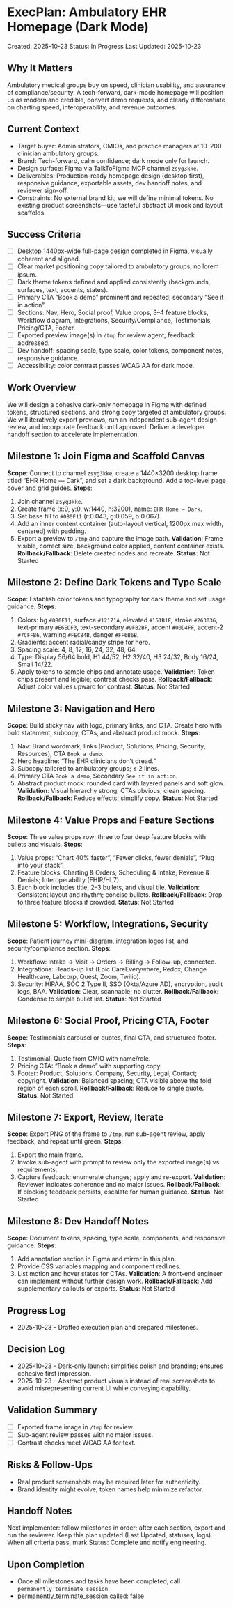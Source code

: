 # ExecPlan: Ambulatory EHR Homepage (Dark Mode)
Created: 2025-10-23
Status: In Progress
Last Updated: 2025-10-23

## Why It Matters
Ambulatory medical groups buy on speed, clinician usability, and assurance of compliance/security. A tech-forward, dark-mode homepage will position us as modern and credible, convert demo requests, and clearly differentiate on charting speed, interoperability, and revenue outcomes.

## Current Context
- Target buyer: Administrators, CMIOs, and practice managers at 10–200 clinician ambulatory groups.
- Brand: Tech-forward, calm confidence; dark mode only for launch.
- Design surface: Figma via TalkToFigma MCP channel `zsyg3kke`.
- Deliverables: Production-ready homepage design (desktop first), responsive guidance, exportable assets, dev handoff notes, and reviewer sign-off.
- Constraints: No external brand kit; we will define minimal tokens. No existing product screenshots—use tasteful abstract UI mock and layout scaffolds.

## Success Criteria
- [ ] Desktop 1440px-wide full-page design completed in Figma, visually coherent and aligned.
- [ ] Clear market positioning copy tailored to ambulatory groups; no lorem ipsum.
- [ ] Dark theme tokens defined and applied consistently (backgrounds, surfaces, text, accents, states).
- [ ] Primary CTA “Book a demo” prominent and repeated; secondary “See it in action”.
- [ ] Sections: Nav, Hero, Social proof, Value props, 3–4 feature blocks, Workflow diagram, Integrations, Security/Compliance, Testimonials, Pricing/CTA, Footer.
- [ ] Exported preview image(s) in `/tmp` for review agent; feedback addressed.
- [ ] Dev handoff: spacing scale, type scale, color tokens, component notes, responsive guidance.
- [ ] Accessibility: color contrast passes WCAG AA for dark mode.

## Work Overview
We will design a cohesive dark-only homepage in Figma with defined tokens, structured sections, and strong copy targeted at ambulatory groups. We will iteratively export previews, run an independent sub-agent design review, and incorporate feedback until approved. Deliver a developer handoff section to accelerate implementation.

## Milestone 1: Join Figma and Scaffold Canvas
**Scope**: Connect to channel `zsyg3kke`, create a 1440×3200 desktop frame titled “EHR Home — Dark”, and set a dark background. Add a top-level page cover and grid guides.
**Steps**:
1. Join channel `zsyg3kke`.
2. Create frame (x:0, y:0, w:1440, h:3200), name: `EHR Home — Dark`.
3. Set base fill to `#0B0F11` (r:0.043, g:0.059, b:0.067).
4. Add an inner content container (auto-layout vertical, 1200px max width, centered) with padding.
5. Export a preview to `/tmp` and capture the image path.
**Validation**: Frame visible, correct size, background color applied, content container exists.
**Rollback/Fallback**: Delete created nodes and recreate.
**Status**: Not Started

## Milestone 2: Define Dark Tokens and Type Scale
**Scope**: Establish color tokens and typography for dark theme and set usage guidance.
**Steps**:
1. Colors: bg `#0B0F11`, surface `#12171A`, elevated `#151B1F`, stroke `#263036`, text-primary `#E6EDF3`, text-secondary `#9FB2BF`, accent `#00D4FF`, accent-2 `#7CFFB6`, warning `#FEC84B`, danger `#FF6B6B`.
2. Gradients: accent radial/candy stripe for hero.
3. Spacing scale: 4, 8, 12, 16, 24, 32, 48, 64.
4. Type: Display 56/64 bold, H1 44/52, H2 32/40, H3 24/32, Body 16/24, Small 14/22.
5. Apply tokens to sample chips and annotate usage.
**Validation**: Token chips present and legible; contrast checks pass.
**Rollback/Fallback**: Adjust color values upward for contrast.
**Status**: Not Started

## Milestone 3: Navigation and Hero
**Scope**: Build sticky nav with logo, primary links, and CTA. Create hero with bold statement, subcopy, CTAs, and abstract product mock.
**Steps**:
1. Nav: Brand wordmark, links (Product, Solutions, Pricing, Security, Resources), CTA `Book a demo`.
2. Hero headline: “The EHR clinicians don’t dread.”
3. Subcopy tailored to ambulatory groups; ≤ 2 lines.
4. Primary CTA `Book a demo`, Secondary `See it in action`.
5. Abstract product mock: rounded card with layered panels and soft glow.
**Validation**: Visual hierarchy strong; CTAs obvious; clean spacing.
**Rollback/Fallback**: Reduce effects; simplify copy.
**Status**: Not Started

## Milestone 4: Value Props and Feature Sections
**Scope**: Three value props row; three to four deep feature blocks with bullets and visuals.
**Steps**:
1. Value props: “Chart 40% faster”, “Fewer clicks, fewer denials”, “Plug into your stack”.
2. Feature blocks: Charting & Orders; Scheduling & Intake; Revenue & Denials; Interoperability (FHIR/HL7).
3. Each block includes title, 2–3 bullets, and visual tile.
**Validation**: Consistent layout and rhythm; concise bullets.
**Rollback/Fallback**: Drop to three feature blocks if crowded.
**Status**: Not Started

## Milestone 5: Workflow, Integrations, Security
**Scope**: Patient journey mini-diagram, integration logos list, and security/compliance section.
**Steps**:
1. Workflow: Intake → Visit → Orders → Billing → Follow-up, connected.
2. Integrations: Heads-up list (Epic CareEverywhere, Redox, Change Healthcare, Labcorp, Quest, Zoom, Twilio).
3. Security: HIPAA, SOC 2 Type II, SSO (Okta/Azure AD), encryption, audit logs, BAA.
**Validation**: Clear, scannable; no clutter.
**Rollback/Fallback**: Condense to simple bullet list.
**Status**: Not Started

## Milestone 6: Social Proof, Pricing CTA, Footer
**Scope**: Testimonials carousel or quotes, final CTA, and structured footer.
**Steps**:
1. Testimonial: Quote from CMIO with name/role.
2. Pricing CTA: “Book a demo” with supporting copy.
3. Footer: Product, Solutions, Company, Security, Legal, Contact; copyright.
**Validation**: Balanced spacing; CTA visible above the fold region of each scroll.
**Rollback/Fallback**: Reduce to single quote.
**Status**: Not Started

## Milestone 7: Export, Review, Iterate
**Scope**: Export PNG of the frame to `/tmp`, run sub-agent review, apply feedback, and repeat until green.
**Steps**:
1. Export the main frame.
2. Invoke sub-agent with prompt to review only the exported image(s) vs requirements.
3. Capture feedback; enumerate changes; apply and re-export.
**Validation**: Reviewer indicates coherence and no major issues.
**Rollback/Fallback**: If blocking feedback persists, escalate for human guidance.
**Status**: Not Started

## Milestone 8: Dev Handoff Notes
**Scope**: Document tokens, spacing, type scale, components, and responsive guidance.
**Steps**:
1. Add annotation section in Figma and mirror in this plan.
2. Provide CSS variables mapping and component redlines.
3. List motion and hover states for CTAs.
**Validation**: A front-end engineer can implement without further design work.
**Rollback/Fallback**: Add supplementary callouts or exports.
**Status**: Not Started

## Progress Log
- 2025-10-23 – Drafted execution plan and prepared milestones.

## Decision Log
- 2025-10-23 – Dark-only launch: simplifies polish and branding; ensures cohesive first impression.
- 2025-10-23 – Abstract product visuals instead of real screenshots to avoid misrepresenting current UI while conveying capability.

## Validation Summary
- [ ] Exported frame image in `/tmp` for review.
- [ ] Sub-agent review passes with no major issues.
- [ ] Contrast checks meet WCAG AA for text.

## Risks & Follow-Ups
- Real product screenshots may be required later for authenticity.
- Brand identity might evolve; token names help minimize refactor.

## Handoff Notes
Next implementer: follow milestones in order; after each section, export and run the reviewer. Keep this plan updated (Last Updated, statuses, logs). When all criteria pass, mark Status: Complete and notify engineering.

## Upon Completion
- Once all milestones and tasks have been completed, call `permanently_terminate_session`.
- permanently_terminate_session called: false


